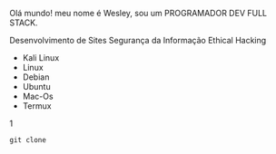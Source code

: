 Olá mundo! meu nome é Wesley, sou um PROGRAMADOR DEV FULL STACK.

Desenvolvimento de Sites
Segurança da Informação
Ethical Hacking

* Kali Linux
* Linux
* Debian
* Ubuntu
* Mac-Os
* Termux

1
```
git clone
  
